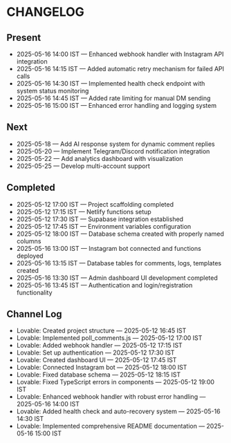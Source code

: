 
# CHANGELOG

## Present
- 2025-05-16 14:00 IST — Enhanced webhook handler with Instagram API integration
- 2025-05-16 14:15 IST — Added automatic retry mechanism for failed API calls
- 2025-05-16 14:30 IST — Implemented health check endpoint with system status monitoring
- 2025-05-16 14:45 IST — Added rate limiting for manual DM sending
- 2025-05-16 15:00 IST — Enhanced error handling and logging system

## Next
- 2025-05-18 — Add AI response system for dynamic comment replies
- 2025-05-20 — Implement Telegram/Discord notification integration
- 2025-05-22 — Add analytics dashboard with visualization
- 2025-05-25 — Develop multi-account support

## Completed
- 2025-05-12 17:00 IST — Project scaffolding completed
- 2025-05-12 17:15 IST — Netlify functions setup
- 2025-05-12 17:30 IST — Supabase integration established
- 2025-05-12 17:45 IST — Environment variables configuration
- 2025-05-12 18:00 IST — Database schema created with properly named columns
- 2025-05-16 13:00 IST — Instagram bot connected and functions deployed
- 2025-05-16 13:15 IST — Database tables for comments, logs, templates created
- 2025-05-16 13:30 IST — Admin dashboard UI development completed
- 2025-05-16 13:45 IST — Authentication and login/registration functionality

## Channel Log
- Lovable: Created project structure — 2025-05-12 16:45 IST
- Lovable: Implemented poll_comments.js — 2025-05-12 17:00 IST
- Lovable: Added webhook handler — 2025-05-12 17:15 IST
- Lovable: Set up authentication — 2025-05-12 17:30 IST
- Lovable: Created dashboard UI — 2025-05-12 17:45 IST
- Lovable: Connected Instagram bot — 2025-05-12 18:00 IST
- Lovable: Fixed database schema — 2025-05-12 18:15 IST
- Lovable: Fixed TypeScript errors in components — 2025-05-12 19:00 IST
- Lovable: Enhanced webhook handler with robust error handling — 2025-05-16 14:00 IST
- Lovable: Added health check and auto-recovery system — 2025-05-16 14:30 IST
- Lovable: Implemented comprehensive README documentation — 2025-05-16 15:00 IST

